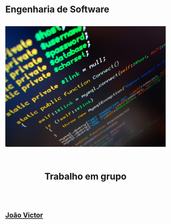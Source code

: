 # Engenharia de Software
<br>
<img src="en.jpg"> 
<br>
<br>
<br>

<h1>
 <p align ="center">Trabalho em grupo</p>
 <br>
 </h1>
 <h2>
 <a href="https://github.com/jvpererinha">  João Victor</a>
</h2>